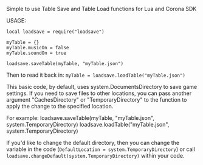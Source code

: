 Simple to use Table Save and Table Load functions for Lua and Corona SDK

USAGE:

	local loadsave = require("loadsave")

	myTable = {}
	myTable.musicOn = false
	myTable.soundOn = true

	loadsave.saveTable(myTable, "myTable.json")

Then to read it back in: `myTable = loadsave.loadTable("myTable.json")`

This basic code, by default, uses system.DocumentsDirectory to save game settings.  If you need to save
files to other locations, you can pass another argument "CachesDirectory" or "TemporaryDirectory" to the function to
apply the change to the specified location.

For example:
	loadsave.saveTable(myTable, "myTable.json", system.TemporaryDirectory)
	loadsave.loadTable("myTable.json", system.TemporaryDirectory)

If you'd like to change the default directory, then you can change the variable in the code
(`DefaultLocation = system.TemporaryDirectory`) or call `loadsave.changeDefault(system.TemporaryDirectory)` within your code.

